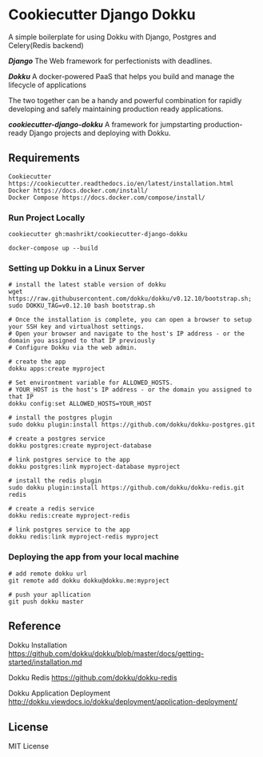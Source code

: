 # Cookiecutter Django Dokku
A simple boilerplate for using Dokku with Django, Postgres and Celery(Redis backend)


**_Django_** The Web framework for perfectionists with deadlines.

**_Dokku_** A docker-powered PaaS that helps you build and manage the lifecycle of applications

The two together can be a handy and powerful combination for rapidly developing and safely maintaining production ready applications.


**_cookiecutter-django-dokku_**
A framework for jumpstarting production-ready Django projects and deploying with Dokku.


## Requirements
```
Cookiecutter https://cookiecutter.readthedocs.io/en/latest/installation.html
Docker https://docs.docker.com/install/
Docker Compose https://docs.docker.com/compose/install/
```
    
    
### Run Project Locally
```
cookiecutter gh:mashrikt/cookiecutter-django-dokku

docker-compose up --build
```

### Setting up Dokku in a Linux Server
```
# install the latest stable version of dokku
wget https://raw.githubusercontent.com/dokku/dokku/v0.12.10/bootstrap.sh;
sudo DOKKU_TAG=v0.12.10 bash bootstrap.sh

# Once the installation is complete, you can open a browser to setup your SSH key and virtualhost settings. 
# Open your browser and navigate to the host's IP address - or the domain you assigned to that IP previously
# Configure Dokku via the web admin.

# create the app
dokku apps:create myproject

# Set environtment variable for ALLOWED_HOSTS. 
# YOUR_HOST is the host's IP address - or the domain you assigned to that IP
dokku config:set ALLOWED_HOSTS=YOUR_HOST

# install the postgres plugin
sudo dokku plugin:install https://github.com/dokku/dokku-postgres.git

# create a postgres service
dokku postgres:create myproject-database

# link postgres service to the app
dokku postgres:link myproject-database myproject

# install the redis plugin
sudo dokku plugin:install https://github.com/dokku/dokku-redis.git redis

# create a redis service
dokku redis:create myproject-redis

# link postgres service to the app
dokku redis:link myproject-redis myproject

```

### Deploying the app from your local machine
```
# add remote dokku url 
git remote add dokku dokku@dokku.me:myproject

# push your apllication 
git push dokku master
```

## Reference
Dokku Installation
https://github.com/dokku/dokku/blob/master/docs/getting-started/installation.md

Dokku Redis
https://github.com/dokku/dokku-redis

Dokku Application Deployment
http://dokku.viewdocs.io/dokku/deployment/application-deployment/




## License

MIT License
